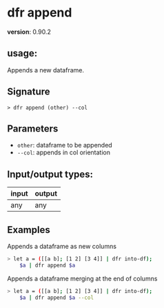 # dfr append

**version**: 0.90.2

## **usage**:

Appends a new dataframe.

## Signature

`> dfr append (other) --col`

## Parameters

- `other`: dataframe to be appended
- `--col`: appends in col orientation

## Input/output types:

| input | output |
| ----- | ------ |
| any   | any    |

## Examples

Appends a dataframe as new columns

```bash
> let a = ([[a b]; [1 2] [3 4]] | dfr into-df);
    $a | dfr append $a
```

Appends a dataframe merging at the end of columns

```bash
> let a = ([[a b]; [1 2] [3 4]] | dfr into-df);
    $a | dfr append $a --col
```
